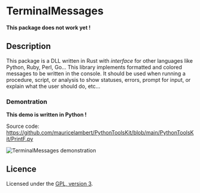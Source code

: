 # TerminalMessages

**This package does not work yet !**

## Description

This package is a DLL written in Rust with *interface* for other languages like Python, Ruby, Perl, Go... This library implements formatted and colored messages to be written in the console. It should be used when running a procedure, script, or analysis to show statuses, errors, prompt for input, or explain what the user should do, etc...

### Demontration

**This demo is written in Python !**

Source code: https://github.com/mauricelambert/PythonToolsKit/blob/main/PythonToolsKit/PrintF.py

![TerminalMessages demonstration](https://mauricelambert.github.io/info/python/code/PythonToolsKit/PrintF_demo.png "TerminalMessages demonstration")

## Licence

Licensed under the [GPL, version 3](https://www.gnu.org/licenses/).
